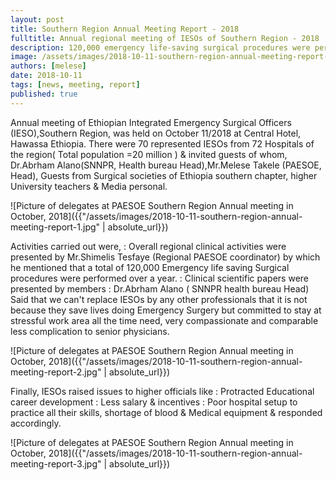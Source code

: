 ```yaml
---
layout: post
title: Southern Region Annual Meeting Report - 2018
fulltitle: Annual regional meeting of IESOs of Southern Region - 2018
description: 120,000 emergency life-saving surgical procedures were performed over a year in the SNNPR region, Mr.Shimelis Tesfaye (Regional PAESOE coordinator) reported. 70 IESOs from 72 hospitals attended the Annual Meeting of the SNNPR branch of PAESOE.
image: /assets/images/2018-10-11-southern-region-annual-meeting-report-1.jpg
authors: [melese]
date: 2018-10-11
tags: [news, meeting, report]
published: true
---
```


Annual meeting of Ethiopian Integrated Emergency Surgical Officers (IESO),Southern Region, was held on October 11/2018 at Central Hotel, Hawassa Ethiopia. There were 70 represented IESOs from 72 Hospitals of the region( Total population =20 million ) & invited guests of whom, Dr.Abrham Alano(SNNPR, Health bureau Head),Mr.Melese Takele (PAESOE, Head), Guests from Surgical societies of Ethiopia southern chapter, higher University teachers & Media personal.

![Picture of delegates at PAESOE Southern Region Annual meeting in October, 2018]({{"/assets/images/2018-10-11-southern-region-annual-meeting-report-1.jpg" | absolute_url}})

Activities carried out were, 
: Overall regional clinical activities were presented by Mr.Shimelis Tesfaye (Regional PAESOE coordinator) by which he mentioned that a total of 120,000 Emergency life saving Surgical procedures were performed over a year.
: Clinical scientific papers were presented by members 
: Dr.Abrham Alano ( SNNPR health bureau Head) Said that we can't replace IESOs by any other professionals that it is not because they save lives doing Emergency Surgery but committed to stay at stressful work area all the time need, very compassionate and comparable less complication to senior physicians.

![Picture of delegates at PAESOE Southern Region Annual meeting in October, 2018]({{"/assets/images/2018-10-11-southern-region-annual-meeting-report-2.jpg" | absolute_url}})

Finally, IESOs raised issues to higher officials like 
: Protracted Educational career development
: Less salary & incentives 
: Poor hospital setup to practice all their skills, shortage of blood & Medical equipment & responded accordingly.

![Picture of delegates at PAESOE Southern Region Annual meeting in October, 2018]({{"/assets/images/2018-10-11-southern-region-annual-meeting-report-3.jpg" | absolute_url}})
